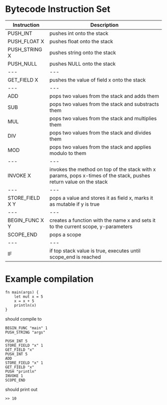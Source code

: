 # Bytecode Instruction Set

| Instruction         | Description
|---------------------|-------------
|PUSH_INT             | pushes int onto the stack
|PUSH_FLOAT X         | pushes float onto the stack
|PUSH_STRING X        | pushes string onto the stack
|PUSH_NULL            | pushes NULL onto the stack
|---                  |---
|GET_FIELD X          | pushes the value of field x onto the stack
|---                  |---
|ADD                  | pops two values from the stack and adds them
|SUB                  | pops two values from the stack and substracts them
|MUL                  | pops two values from the stack and multiplies them
|DIV                  | pops two values from the stack and divides them
|MOD                  | pops two values from the stack and applies modulo to them
|---                  |---
|INVOKE X             | invokes the method on top of the stack with x params, pops x-times of the stack, pushes  return value on the stack
|---                  |---
|STORE_FIELD X Y      | pops a value and stores it as field x, marks it as mutable if y is true
|---                  |---
|BEGIN_FUNC X Y       | creates a function with the name x and sets it to the current scope, y-parameters
|SCOPE_END            | pops a scope
|---                  |---
|IF                   | if top stack value is true, executes until scope_end is reached

# Example compilation

    fn main(args) {
        let mut x = 5
        x = x + 5
        println(x)
    }

should compile to

    BEGIN_FUNC "main" 1
    PUSH_STRING "args"

    PUSH_INT 5
    STORE_FIELD "x" 1
    GET_FIELD "x"
    PUSH_INT 5
    ADD
    STORE_FIELD "x" 1
    GET_FIELD "x"
    PUSH "println"
    INVOKE 1
    SCOPE_END

should print out

    >> 10
